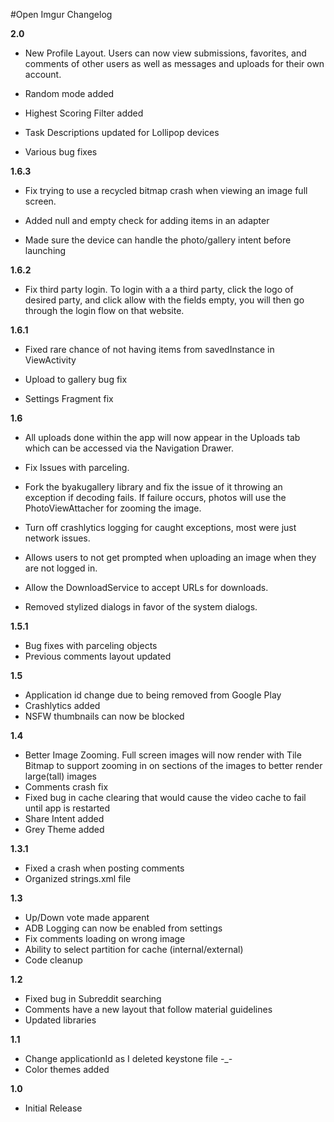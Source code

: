 #Open Imgur Changelog

<b>2.0</b>
- New Profile Layout. Users can now view submissions, favorites, and comments of other users as well as messages and uploads for
their own account.

- Random mode added

- Highest Scoring Filter added

- Task Descriptions updated for Lollipop devices

- Various bug fixes 

<b>1.6.3</b>
- Fix trying to use a recycled bitmap crash when viewing an image full screen.

- Added null and empty check for adding items in an adapter

- Made sure the device can handle the photo/gallery intent before
launching

<b>1.6.2</b>
- Fix third party login. To login with a a third party, click the logo of desired party, and click allow with the fields
empty, you will then go through the login flow on that website. 

<b>1.6.1</b>
- Fixed rare chance of not having items from savedInstance in
ViewActivity

- Upload to gallery bug fix

- Settings Fragment fix

<b>1.6</b>
- All uploads done within the app will now appear in the Uploads tab
which can be accessed via the Navigation Drawer.

- Fix Issues with parceling.

- Fork the byakugallery library and fix the issue of it throwing an
exception if decoding fails. If failure occurs, photos will use the
PhotoViewAttacher for zooming the image.

- Turn off crashlytics logging for caught exceptions, most were just
network issues.

- Allows users to not get prompted when uploading an image when they are
not logged in.

- Allow the DownloadService to accept URLs for downloads.

- Removed stylized dialogs in favor of the system dialogs.

<b>1.5.1</b>
- Bug fixes with parceling objects
- Previous comments layout updated

<b>1.5</b>
- Application id change due to being removed from Google Play
- Crashlytics added
- NSFW thumbnails can now be blocked 

<b>1.4</b>
- Better Image Zooming. Full screen images will now render with Tile Bitmap to support zooming in on sections of the images
to better render large(tall) images
- Comments crash fix
- Fixed bug in cache clearing that would cause the video cache to fail until app is restarted
- Share Intent added
- Grey Theme added

<b>1.3.1</b>
- Fixed a crash when posting comments
- Organized strings.xml file

<b>1.3</b>
- Up/Down vote made apparent
- ADB Logging can now be enabled from settings
- Fix comments loading on wrong image
- Ability to select partition for cache (internal/external)
- Code cleanup

<b>1.2</b>
- Fixed bug in Subreddit searching
- Comments have a new layout that follow material guidelines
- Updated libraries 

<b>1.1</b>
- Change applicationId as I deleted keystone file -_-
- Color themes added

<b>1.0</b>
- Initial Release
